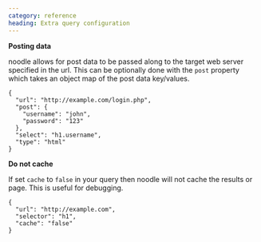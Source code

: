 ```yaml
---
category: reference
heading: Extra query configuration
---
```


**Posting data**

noodle allows for post data to be passed along to the target web server 
specified in the url. This can be optionally done with the `post` property 
which takes an object map of the post data key/values.

    {
      "url": "http://example.com/login.php",
      "post": {
        "username": "john",
        "password": "123"
      },
      "select": "h1.username",
      "type": "html"
    }

**Do not cache**

If set `cache` to `false` in your query then noodle will not cache the results 
or page. This is useful for debugging.

    {
      "url": "http://example.com",
      "selector": "h1",
      "cache": "false"
    }
  